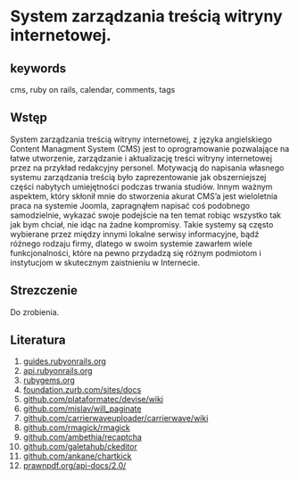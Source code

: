 # System zarządzania treścią witryny internetowej.

## keywords
cms, ruby on rails, calendar, comments, tags

## Wstęp
System zarządzania treścią witryny internetowej, z języka angielskiego Content Managment System (CMS) jest to oprogramowanie pozwalające na łatwe utworzenie, zarządzanie i aktualizację treści witryny internetowej przez na przykład redakcyjny personel. Motywacją do napisania własnego systemu zarządzania treścią było zaprezentowanie jak obszerniejszej części nabytych umiejętności podczas trwania studiów. Innym ważnym aspektem, który skłonił mnie do stworzenia akurat CMS’a jest wieloletnia praca na systemie Joomla, zapragnąłem napisać coś podobnego samodzielnie, wykazać swoje podejście na ten temat robiąc wszystko tak jak bym chciał, nie idąc na żadne kompromisy. Takie systemy są często wybierane przez między innymi lokalne serwisy informacyjne, bądź różnego rodzaju firmy, dlatego w swoim systemie zawarłem wiele funkcjonalności, które na pewno przydadzą się różnym podmiotom i instytucjom w skutecznym zaistnieniu w Internecie.

## Strezczenie
Do zrobienia.

## Literatura
1. [guides.rubyonrails.org](http://guides.rubyonrails.org/)
1. [api.rubyonrails.org](http://api.rubyonrails.org/)
1. [rubygems.org](https://rubygems.org/)
1. [foundation.zurb.com/sites/docs](http://foundation.zurb.com/sites/docs/)
1. [github.com/plataformatec/devise/wiki](https://github.com/plataformatec/devise/wiki)
1. [github.com/mislav/will_paginate](https://github.com/mislav/will_paginate)
1. [github.com/carrierwaveuploader/carrierwave/wiki](https://github.com/carrierwaveuploader/carrierwave/wiki)
1. [github.com/rmagick/rmagick](https://github.com/rmagick/rmagick)
1. [github.com/ambethia/recaptcha](https://github.com/ambethia/recaptcha)
1. [github.com/galetahub/ckeditor](https://github.com/galetahub/ckeditor)
1. [github.com/ankane/chartkick](https://github.com/ankane/chartkick)
1. [prawnpdf.org/api-docs/2.0/](http://prawnpdf.org/api-docs/2.0/)
